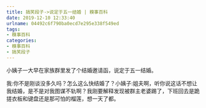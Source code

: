 ```yaml
---
title: 搞笑段子->说定于五一结婚 | 糗事百科
date: 2019-12-10 12:33:40
urlname: 04492c6f790ba0ecd7e295e338f549ed
tags: 
- 糗事百科
categories:
- 糗事百科
- 搞笑段子
---
```

小姨子一大早在家族群里发了个结婚邀请函，说定于五一结婚。

我:你不是刚谈没多久吗？怎么这么快结婚了？小姨子:姐夫啊，听你说这话不想让我结婚，是不是对我图谋不轨啊？我刚要解释发现被群主老婆踢了，下班回去是跪搓衣板和键盘还是那可怕的榴莲，想一天了都。


